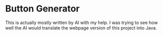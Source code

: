 # Button Generator

This is actually mostly written by AI with my help. I was trying to see how well the AI would translate the webpage version of this project into Java.